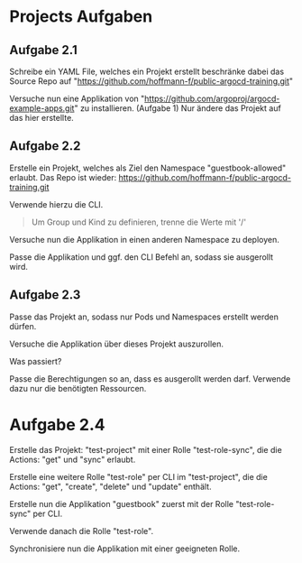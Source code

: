 # Projects Aufgaben
## Aufgabe 2.1


Schreibe ein YAML File, welches ein Projekt erstellt beschränke dabei das Source Repo auf
"https://github.com/hoffmann-f/public-argocd-training.git"

Versuche nun eine Applikation von "https://github.com/argoproj/argocd-example-apps.git" zu installieren. (Aufgabe 1)
Nur ändere das Projekt auf das hier erstellte.

## Aufgabe 2.2

Erstelle ein Projekt, welches als Ziel den Namespace "guestbook-allowed" erlaubt.
Das Repo ist wieder: https://github.com/hoffmann-f/public-argocd-training.git

Verwende hierzu die CLI.

> Um Group und Kind zu definieren, trenne die Werte mit '/'

Versuche nun die Applikation in einen anderen Namespace zu deployen.

Passe die Applikation und ggf. den CLI Befehl an, sodass sie ausgerollt wird.

## Aufgabe 2.3

Passe das Projekt an, sodass nur Pods und Namespaces erstellt werden dürfen.

Versuche die Applikation über dieses Projekt auszurollen.

Was passiert?

Passe die Berechtigungen so an, dass es ausgerollt werden darf. Verwende dazu nur die benötigten Ressourcen.

# Aufgabe 2.4

Erstelle das Projekt: "test-project" mit einer Rolle "test-role-sync", die die Actions: "get" und "sync" erlaubt.

Erstelle eine weitere Rolle "test-role" per CLI im "test-project", die die Actions: "get", "create", "delete" und "update" enthält.

Erstelle nun die Applikation "guestbook" zuerst mit der Rolle "test-role-sync" per CLI.

Verwende danach die Rolle "test-role".

Synchronisiere nun die Applikation mit einer geeigneten Rolle.

